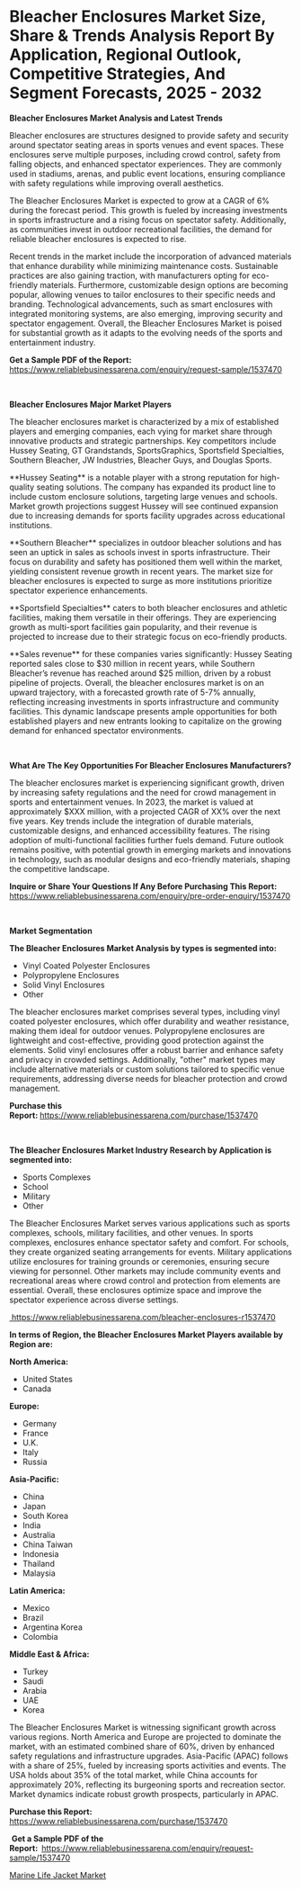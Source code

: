 <p><h1>Bleacher Enclosures Market Size, Share & Trends Analysis Report By Application, Regional Outlook, Competitive Strategies, And Segment Forecasts, 2025 - 2032</h1></p><p><strong>Bleacher Enclosures Market Analysis and Latest Trends</strong></p>
<p><p>Bleacher enclosures are structures designed to provide safety and security around spectator seating areas in sports venues and event spaces. These enclosures serve multiple purposes, including crowd control, safety from falling objects, and enhanced spectator experiences. They are commonly used in stadiums, arenas, and public event locations, ensuring compliance with safety regulations while improving overall aesthetics. </p><p>The Bleacher Enclosures Market is expected to grow at a CAGR of 6% during the forecast period. This growth is fueled by increasing investments in sports infrastructure and a rising focus on spectator safety. Additionally, as communities invest in outdoor recreational facilities, the demand for reliable bleacher enclosures is expected to rise. </p><p>Recent trends in the market include the incorporation of advanced materials that enhance durability while minimizing maintenance costs. Sustainable practices are also gaining traction, with manufacturers opting for eco-friendly materials. Furthermore, customizable design options are becoming popular, allowing venues to tailor enclosures to their specific needs and branding. Technological advancements, such as smart enclosures with integrated monitoring systems, are also emerging, improving security and spectator engagement. Overall, the Bleacher Enclosures Market is poised for substantial growth as it adapts to the evolving needs of the sports and entertainment industry.</p></p>
<p><strong>Get a Sample PDF of the Report:&nbsp;</strong> <a href="https://www.reliablebusinessarena.com/enquiry/request-sample/1537470?utm_campaign=2401&utm_medium=2&utm_source=Github&utm_content=ia&utm_term=08022025&utm_id=bleacher-enclosures">https://www.reliablebusinessarena.com/enquiry/request-sample/1537470</a></p>
<p>&nbsp;</p>
<p><strong>Bleacher Enclosures Major Market Players</strong></p>
<p><p>The bleacher enclosures market is characterized by a mix of established players and emerging companies, each vying for market share through innovative products and strategic partnerships. Key competitors include Hussey Seating, GT Grandstands, SportsGraphics, Sportsfield Specialties, Southern Bleacher, JW Industries, Bleacher Guys, and Douglas Sports.</p><p>**Hussey Seating** is a notable player with a strong reputation for high-quality seating solutions. The company has expanded its product line to include custom enclosure solutions, targeting large venues and schools. Market growth projections suggest Hussey will see continued expansion due to increasing demands for sports facility upgrades across educational institutions.</p><p>**Southern Bleacher** specializes in outdoor bleacher solutions and has seen an uptick in sales as schools invest in sports infrastructure. Their focus on durability and safety has positioned them well within the market, yielding consistent revenue growth in recent years. The market size for bleacher enclosures is expected to surge as more institutions prioritize spectator experience enhancements.</p><p>**Sportsfield Specialties** caters to both bleacher enclosures and athletic facilities, making them versatile in their offerings. They are experiencing growth as multi-sport facilities gain popularity, and their revenue is projected to increase due to their strategic focus on eco-friendly products.</p><p>**Sales revenue** for these companies varies significantly: Hussey Seating reported sales close to $30 million in recent years, while Southern Bleacher’s revenue has reached around $25 million, driven by a robust pipeline of projects. Overall, the bleacher enclosures market is on an upward trajectory, with a forecasted growth rate of 5-7% annually, reflecting increasing investments in sports infrastructure and community facilities. This dynamic landscape presents ample opportunities for both established players and new entrants looking to capitalize on the growing demand for enhanced spectator environments.</p></p>
<p>&nbsp;</p>
<p><strong>What Are The Key Opportunities For Bleacher Enclosures Manufacturers?</strong></p>
<p><p>The bleacher enclosures market is experiencing significant growth, driven by increasing safety regulations and the need for crowd management in sports and entertainment venues. In 2023, the market is valued at approximately $XXX million, with a projected CAGR of XX% over the next five years. Key trends include the integration of durable materials, customizable designs, and enhanced accessibility features. The rising adoption of multi-functional facilities further fuels demand. Future outlook remains positive, with potential growth in emerging markets and innovations in technology, such as modular designs and eco-friendly materials, shaping the competitive landscape.</p></p>
<p><strong>Inquire or Share Your Questions If Any Before Purchasing This Report:</strong> <a href="https://www.reliablebusinessarena.com/enquiry/pre-order-enquiry/1537470?utm_campaign=2401&utm_medium=2&utm_source=Github&utm_content=ia&utm_term=08022025&utm_id=bleacher-enclosures">https://www.reliablebusinessarena.com/enquiry/pre-order-enquiry/1537470</a></p>
<p>&nbsp;</p>
<p><strong>Market Segmentation</strong></p>
<p><strong>The Bleacher Enclosures Market Analysis by types is segmented into:</strong></p>
<p><ul><li>Vinyl Coated Polyester Enclosures</li><li>Polypropylene Enclosures</li><li>Solid Vinyl Enclosures</li><li>Other</li></ul></p>
<p><p>The bleacher enclosures market comprises several types, including vinyl coated polyester enclosures, which offer durability and weather resistance, making them ideal for outdoor venues. Polypropylene enclosures are lightweight and cost-effective, providing good protection against the elements. Solid vinyl enclosures offer a robust barrier and enhance safety and privacy in crowded settings. Additionally, "other" market types may include alternative materials or custom solutions tailored to specific venue requirements, addressing diverse needs for bleacher protection and crowd management.</p></p>
<p><strong>Purchase this Report:&nbsp;</strong><a href="https://www.reliablebusinessarena.com/purchase/1537470?utm_campaign=2401&utm_medium=2&utm_source=Github&utm_content=ia&utm_term=08022025&utm_id=bleacher-enclosures">https://www.reliablebusinessarena.com/purchase/1537470</a></p>
<p>&nbsp;</p>
<p><strong>The Bleacher Enclosures Market Industry Research by Application is segmented into:</strong></p>
<p><ul><li>Sports Complexes</li><li>School</li><li>Military</li><li>Other</li></ul></p>
<p><p>The Bleacher Enclosures Market serves various applications such as sports complexes, schools, military facilities, and other venues. In sports complexes, enclosures enhance spectator safety and comfort. For schools, they create organized seating arrangements for events. Military applications utilize enclosures for training grounds or ceremonies, ensuring secure viewing for personnel. Other markets may include community events and recreational areas where crowd control and protection from elements are essential. Overall, these enclosures optimize space and improve the spectator experience across diverse settings.</p></p>
<p><a href="https://www.reliablebusinessarena.com/bleacher-enclosures-r1537470?utm_campaign=2401&utm_medium=2&utm_source=Github&utm_content=ia&utm_term=08022025&utm_id=bleacher-enclosures">&nbsp;https://www.reliablebusinessarena.com/bleacher-enclosures-r1537470</a></p>
<p><strong>In terms of Region, the Bleacher Enclosures Market Players available by Region are:</strong></p>
<p>
    <p> <strong> North America: </strong>
        <ul>
            <li>United States</li>
            <li>Canada</li>
        </ul>
        </p> 
    <p> <strong> Europe: </strong>
        <ul>
            <li>Germany</li>
            <li>France</li>
            <li>U.K.</li>
            <li>Italy</li>
            <li>Russia</li>
        </ul>
        </p> 
    <p> <strong> Asia-Pacific: </strong>
        <ul>
            <li>China</li>
            <li>Japan</li>
            <li>South Korea</li>
            <li>India</li>
            <li>Australia</li>
            <li>China Taiwan</li>
            <li>Indonesia</li>
            <li>Thailand</li>
            <li>Malaysia</li>
        </ul>
        </p> 
    <p> <strong> Latin America: </strong>
        <ul>
            <li>Mexico</li>
            <li>Brazil</li>
            <li>Argentina Korea</li>
            <li>Colombia</li>
        </ul>
        </p> 
    <p> <strong> Middle East & Africa: </strong>
        <ul>
            <li>Turkey</li>
            <li>Saudi</li>
            <li>Arabia</li>
            <li>UAE</li>
            <li>Korea</li>
        </ul>
    </p>
    </p>
<p><p>The Bleacher Enclosures Market is witnessing significant growth across various regions. North America and Europe are projected to dominate the market, with an estimated combined share of 60%, driven by enhanced safety regulations and infrastructure upgrades. Asia-Pacific (APAC) follows with a share of 25%, fueled by increasing sports activities and events. The USA holds about 35% of the total market, while China accounts for approximately 20%, reflecting its burgeoning sports and recreation sector. Market dynamics indicate robust growth prospects, particularly in APAC.</p></p>
<p><strong>Purchase this Report: </strong><a href="https://www.reliablebusinessarena.com/purchase/1537470?utm_campaign=2401&utm_medium=2&utm_source=Github&utm_content=ia&utm_term=08022025&utm_id=bleacher-enclosures">https://www.reliablebusinessarena.com/purchase/1537470</a></p>
<p>&nbsp;<strong>Get a Sample PDF of the Report:&nbsp;&nbsp;</strong><a href="https://www.reliablebusinessarena.com/enquiry/request-sample/1537470?utm_campaign=2401&utm_medium=2&utm_source=Github&utm_content=ia&utm_term=08022025&utm_id=bleacher-enclosures">https://www.reliablebusinessarena.com/enquiry/request-sample/1537470</a></p>
<p><strong></strong></p>
<p><p><a href="https://github.com/rabiumofer/Market-Research-Report-List-1/blob/main/marine-life-jacket-market.md?utm_campaign=2401&utm_medium=2&utm_source=Github&utm_content=ia&utm_term=08022025&utm_id=bleacher-enclosures">Marine Life Jacket Market</a></p></p>